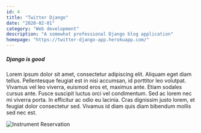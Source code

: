 ```yaml
---
id: 4
title: "Twitter Django"
date: "2020-02-01"
category: "Web development"
description: "A somewhat professional Django blog application"
homepage: "https://twitter-django-app.herokuapp.com/"
---
```


##### Django is good

Lorem ipsum dolor sit amet, consectetur adipiscing elit. Aliquam eget diam tellus. Pellentesque feugiat est in nisi accumsan, id porttitor leo volutpat. Vivamus vel leo viverra, euismod eros et, maximus ante. Etiam sodales cursus ante. Fusce suscipit luctus orci vel condimentum. Sed ac lorem nec mi viverra porta. In efficitur ac odio eu lacinia. Cras dignissim justo lorem, et feugiat dolor consectetur sed. Vivamus id diam quis diam bibendum mollis sed nec est.

![Instrument Reservation](./imgs/TwitterDjango.png)
